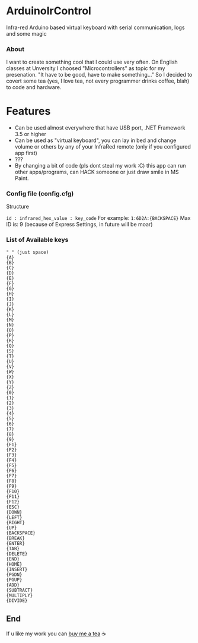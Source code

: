 # ArduinoIrControl
Infra-red Arduino based virtual keyboard with serial communication, logs and some magic

### About

I want to create something cool that I could use very often. 
On English classes at Unversity I choosed "Microcontrollers" as topic for my presenation.
"It have to be good, have to make something..."
So I decided to covert some tea (yes, I love tea, not every programmer drinks coffee, blah) to code and hardware. 

# Features

- Can be used almost everywhere that have USB port, .NET Framework 3.5 or higher
- Can be used as "virtual keyboard", you can lay in bed and change volume or others by any of your InfraRed remote (only if you configured app first)
- ???
- By changing a bit of code (pls dont steal my work :C) this app can run other apps/programs, can HACK someone or just draw smile in MS Paint.
### Config file (config.cfg)
Structure

` id : infrared_hex_value : key_code `
For example:
` 1:6D2A:{BACKSPACE} `
Max ID is: 9 (because of Express Settings, in future will be moar)

### List of Available keys

    " " (just space)
    {A}
    {B}
    {C}
    {D}
    {E}
    {F}
    {G}
    {H}
    {I}
    {J}
    {K}
    {L}
    {M}
    {N}
    {O}
    {P}
    {R}
    {Q}
    {S}
    {T}
    {U}
    {V}
    {W}
    {X}
    {Y}
    {Z}
    {0}
    {1}
    {2}
    {3}
    {4}
    {5}
    {6}
    {7}
    {8}
    {9}
    {F1}
    {F2}
    {F3}
    {F4}
    {F5}
    {F6}
    {F7}
    {F8}
    {F9}
    {F10}
    {F11}
    {F12}
    {ESC}
    {DOWN}
    {LEFT}
    {RIGHT}
    {UP}
    {BACKSPACE}
    {BREAK}
    {ENTER}
    {TAB}
    {DELETE}
    {END}
    {HOME}
    {INSERT}
    {PGDN}
    {PGUP}
    {ADD}
    {SUBTRACT}
    {MULTIPLY}
    {DIVIDE}
## End
If u like my work you can [buy me a tea](https://www.paypal.me/Aveneid/2.50 "Buy tea") ☕ 
